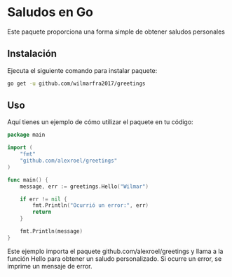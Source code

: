 # Saludos en Go
Este paquete proporciona una forma simple de obtener saludos personales

## Instalación
Ejecuta el siguiente comando para instalar paquete:
```bash
go get -u github.com/wilmarfra2017/greetings
```
## Uso
Aquí tienes un ejemplo de cómo utilizar el paquete en tu código:

```go
package main

import (
    "fmt"
    "github.com/alexroel/greetings"
)

func main() {
    message, err := greetings.Hello("Wilmar")

    if err != nil {
        fmt.Println("Ocurrió un error:", err)
        return
    }

    fmt.Println(message)
}
```

Este ejemplo importa el paquete github.com/alexroel/greetings y llama a la función Hello para obtener un saludo personalizado. Si ocurre un error, se imprime un mensaje de error.